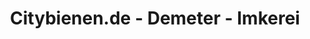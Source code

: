 ---
title: "Citybienen.de - Demeter - Imkerei"
url: /muelheim-an-der-ruhr/citybienen-de-demeter-imkerei/
shop: Imkerei
---